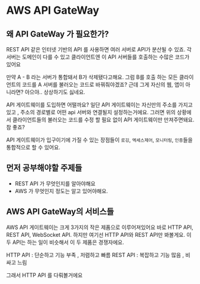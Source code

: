 # AWS API GateWay
## 왜 API GateWay 가 필요한가?
REST API 같은 인터넷 기반의 API 를 사용하면 여러 서버로 API가 분산될 수 있죠. 각 서버는 도메인이 다를 수 있고 클라이언트엔 이 API 서버들를 호출하는 수많은 코드가 있어요

만약 A - B 라는 서버가 통합돼서 B가 삭제됐다고해요. 그럼 B를 호출
하는 모든 클라이언트의 코드를 A 서버를 불러오는 코드로 바꿔줘야겠죠? 근데 그게 자신의 웹, 앱이 아니라면? 아으야.. 상상하기도 싫네요.

API 게이트웨이를 도입하면 어떨까요? 일단 API 게이트웨이는 자신만의 주소를 가지고 있고 ,  주소의 경로별로 어떤 api 서버와 연결될지 설정하는거에요. 그러면 위의 상황에서 클라이언트들의 불러오는 코드를 수정
할 필요 없이 API 게이트웨이만 만져주면돼요. 참 좋죠?

API 게이트웨이가 입구이기에 가질 수 있는 장점들이 `로깅`, `엑세스제어`, `모니터링`, `인증`들을 통합적으로 할 수 있어요.

## 먼저 공부해야할 주제들
- REST API 가 무엇인지를 알아야해요
- AWS 가 무엇인지 정도는 알고 있어야해요.

## AWS API GateWay의 서비스들
AWS API 게이트웨이는 크게 3가지의 작은 제품으로 이루어져있어요
바로 HTTP API, REST API, WebSocket API. 하지만 여기선 HTTP API와 REST API만 봐볼게요. 이 두 API는 하는 일이 비슷해서 이 두 제품은 경쟁자에요.

HTTP API : 단순하고 기능 부족 , 저렴하고 빠름
REST API : 복잡하고 기능 많음 , 비싸고 느림

그래서 HTTP API 를 다뤄볼거에요
